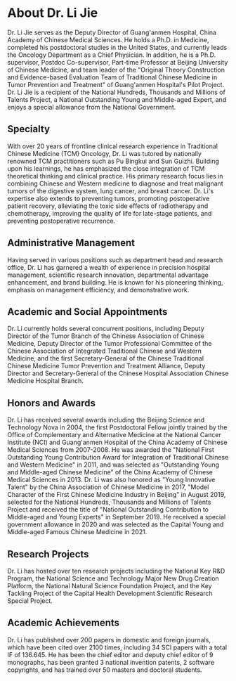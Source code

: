 # About Dr. Li Jie

Dr. Li Jie serves as the Deputy Director of Guang'anmen Hospital, China Academy of Chinese Medical Sciences. He holds a Ph.D. in Medicine, completed his postdoctoral studies in the United States, and currently leads the Oncology Department as a Chief Physician. In addition, he is a Ph.D. supervisor, Postdoc Co-supervisor, Part-time Professor at Beijing University of Chinese Medicine, and team leader of the "Original Theory Construction and Evidence-based Evaluation Team of Traditional Chinese Medicine in Tumor Prevention and Treatment" of Guang'anmen Hospital's Pilot Project. Dr. Li Jie is a recipient of the National Hundreds, Thousands and Millions of Talents Project, a National Outstanding Young and Middle-aged Expert, and enjoys a special allowance from the National Government.

## Specialty

With over 20 years of frontline clinical research experience in Traditional Chinese Medicine (TCM) Oncology, Dr. Li was tutored by nationally renowned TCM practitioners such as Pu Bingkui and Sun Guizhi. Building upon his learnings, he has emphasized the close integration of TCM theoretical thinking and clinical practice. His primary research focus lies in combining Chinese and Western medicine to diagnose and treat malignant tumors of the digestive system, lung cancer, and breast cancer. Dr. Li's expertise also extends to preventing tumors, promoting postoperative patient recovery, alleviating the toxic side effects of radiotherapy and chemotherapy, improving the quality of life for late-stage patients, and preventing postoperative recurrence.

## Administrative Management

Having served in various positions such as department head and research office, Dr. Li has garnered a wealth of experience in precision hospital management, scientific research innovation, departmental advantage enhancement, and brand building. He is known for his pioneering thinking, emphasis on management efficiency, and demonstrative work.

## Academic and Social Appointments

Dr. Li currently holds several concurrent positions, including Deputy Director of the Tumor Branch of the Chinese Association of Chinese Medicine, Deputy Director of the Tumor Professional Committee of the Chinese Association of Integrated Traditional Chinese and Western Medicine, and the first Secretary-General of the Chinese Traditional Chinese Medicine Tumor Prevention and Treatment Alliance, Deputy Director and Secretary-General of the Chinese Hospital Association Chinese Medicine Hospital Branch.

## Honors and Awards

Dr. Li has received several awards including the Beijing Science and Technology Nova in 2004, the first Postdoctoral Fellow jointly trained by the Office of Complementary and Alternative Medicine at the National Cancer Institute (NCI) and Guang'anmen Hospital of the China Academy of Chinese Medical Sciences from 2007-2008. He was awarded the "National First Outstanding Young Contribution Award for Integration of Traditional Chinese and Western Medicine" in 2011, and was selected as "Outstanding Young and Middle-aged Chinese Medicine" of the China Academy of Chinese Medical Sciences in 2013. Dr. Li was also honored as "Young Innovative Talent" by the China Association of Chinese Medicine in 2017, "Model Character of the First Chinese Medicine Industry in Beijing" in August 2019, selected for the National Hundreds, Thousands and Millions of Talents Project and received the title of "National Outstanding Contribution to Middle-aged and Young Experts" in September 2019. He received a special government allowance in 2020 and was selected as the Capital Young and Middle-aged Famous Chinese Medicine in 2021.

## Research Projects

Dr. Li has hosted over ten research projects including the National Key R&D Program, the National Science and Technology Major New Drug Creation Platform, the National Natural Science Foundation Project, and the Key Tackling Project of the Capital Health Development Scientific Research Special Project.

## Academic Achievements

Dr. Li has published over 200 papers in domestic and foreign journals, which have been cited over 2100 times, including 34 SCI papers with a total IF of 136.645. He has been the chief editor and deputy chief editor of 9 monographs, has been granted 3 national invention patents, 2 software copyrights, and has trained over 50 masters and doctoral students.
